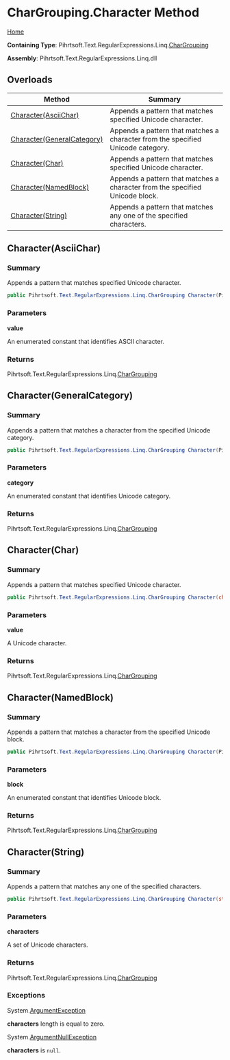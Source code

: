 # CharGrouping\.Character Method

[Home](../../../../../../README.md)

**Containing Type**: Pihrtsoft\.Text\.RegularExpressions\.Linq\.[CharGrouping](../README.md)

**Assembly**: Pihrtsoft\.Text\.RegularExpressions\.Linq\.dll

## Overloads

| Method | Summary |
| ------ | ------- |
| [Character(AsciiChar)](#Pihrtsoft_Text_RegularExpressions_Linq_CharGrouping_Character_Pihrtsoft_Text_RegularExpressions_Linq_AsciiChar_) | Appends a pattern that matches specified Unicode character\. |
| [Character(GeneralCategory)](#Pihrtsoft_Text_RegularExpressions_Linq_CharGrouping_Character_Pihrtsoft_Text_RegularExpressions_Linq_GeneralCategory_) | Appends a pattern that matches a character from the specified Unicode category\. |
| [Character(Char)](#Pihrtsoft_Text_RegularExpressions_Linq_CharGrouping_Character_System_Char_) | Appends a pattern that matches specified Unicode character\. |
| [Character(NamedBlock)](#Pihrtsoft_Text_RegularExpressions_Linq_CharGrouping_Character_Pihrtsoft_Text_RegularExpressions_Linq_NamedBlock_) | Appends a pattern that matches a character from the specified Unicode block\. |
| [Character(String)](#Pihrtsoft_Text_RegularExpressions_Linq_CharGrouping_Character_System_String_) | Appends a pattern that matches any one of the specified characters\. |

## Character\(AsciiChar\) <a name="Pihrtsoft_Text_RegularExpressions_Linq_CharGrouping_Character_Pihrtsoft_Text_RegularExpressions_Linq_AsciiChar_"></a>

### Summary

Appends a pattern that matches specified Unicode character\.

```csharp
public Pihrtsoft.Text.RegularExpressions.Linq.CharGrouping Character(Pihrtsoft.Text.RegularExpressions.Linq.AsciiChar value)
```

### Parameters

**value**

An enumerated constant that identifies ASCII character\.

### Returns

Pihrtsoft\.Text\.RegularExpressions\.Linq\.[CharGrouping](../README.md)

## Character\(GeneralCategory\) <a name="Pihrtsoft_Text_RegularExpressions_Linq_CharGrouping_Character_Pihrtsoft_Text_RegularExpressions_Linq_GeneralCategory_"></a>

### Summary

Appends a pattern that matches a character from the specified Unicode category\.

```csharp
public Pihrtsoft.Text.RegularExpressions.Linq.CharGrouping Character(Pihrtsoft.Text.RegularExpressions.Linq.GeneralCategory category)
```

### Parameters

**category**

An enumerated constant that identifies Unicode category\.

### Returns

Pihrtsoft\.Text\.RegularExpressions\.Linq\.[CharGrouping](../README.md)

## Character\(Char\) <a name="Pihrtsoft_Text_RegularExpressions_Linq_CharGrouping_Character_System_Char_"></a>

### Summary

Appends a pattern that matches specified Unicode character\.

```csharp
public Pihrtsoft.Text.RegularExpressions.Linq.CharGrouping Character(char value)
```

### Parameters

**value**

A Unicode character\.

### Returns

Pihrtsoft\.Text\.RegularExpressions\.Linq\.[CharGrouping](../README.md)

## Character\(NamedBlock\) <a name="Pihrtsoft_Text_RegularExpressions_Linq_CharGrouping_Character_Pihrtsoft_Text_RegularExpressions_Linq_NamedBlock_"></a>

### Summary

Appends a pattern that matches a character from the specified Unicode block\.

```csharp
public Pihrtsoft.Text.RegularExpressions.Linq.CharGrouping Character(Pihrtsoft.Text.RegularExpressions.Linq.NamedBlock block)
```

### Parameters

**block**

An enumerated constant that identifies Unicode block\.

### Returns

Pihrtsoft\.Text\.RegularExpressions\.Linq\.[CharGrouping](../README.md)

## Character\(String\) <a name="Pihrtsoft_Text_RegularExpressions_Linq_CharGrouping_Character_System_String_"></a>

### Summary

Appends a pattern that matches any one of the specified characters\.

```csharp
public Pihrtsoft.Text.RegularExpressions.Linq.CharGrouping Character(string characters)
```

### Parameters

**characters**

A set of Unicode characters\.

### Returns

Pihrtsoft\.Text\.RegularExpressions\.Linq\.[CharGrouping](../README.md)

### Exceptions

System\.[ArgumentException](https://docs.microsoft.com/en-us/dotnet/api/system.argumentexception)

**characters** length is equal to zero\.

System\.[ArgumentNullException](https://docs.microsoft.com/en-us/dotnet/api/system.argumentnullexception)

**characters** is `null`\.

